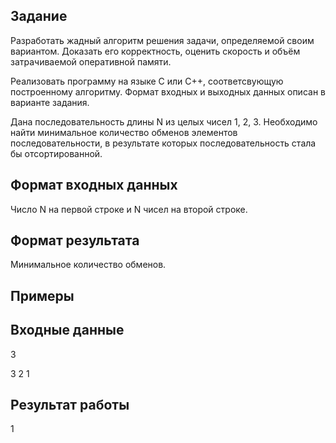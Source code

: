 ## Задание

Разработать жадный алгоритм решения задачи, определяемой своим вариантом. Доказать его корректность, оценить скорость и объём затрачиваемой оперативной памяти.

Реализовать программу на языке С или С++, соответсвующую построенному алгоритму. Формат входных и выходных данных описан в варианте задания.

Дана последовательность длины N из целых чисел 1, 2, 3. Необходимо найти минимальное количество обменов элементов последовательности, в результате которых последовательность стала бы отсортированной.

## Формат входных данных
Число N на первой строке и N чисел на второй строке.

## Формат результата
Минимальное количество обменов.

## Примеры
## Входные данные

3

3 2 1

## Результат работы

1
